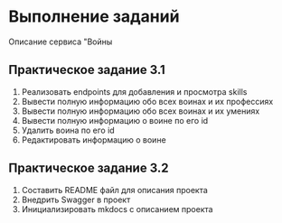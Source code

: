 # Выполнение заданий
Описание сервиса "Войны

## Практическое задание 3.1
1) Реализовать endpoints для добавления и просмотра skills
2) Вывести полную информацию обо всех воинах и их профессиях
3) Вывести полную информацию обо всех воинах и их умениях
4) Вывести полную информацию о воине по его id
5) Удалить воина по его id
6) Редактировать информацию о воине


## Практическое задание 3.2

1) Составить README файл для описания проекта
2) Внедрить Swagger в проект
3) Инициализировать mkdocs с описанием проекта
